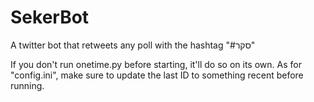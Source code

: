 # SekerBot
A twitter bot that retweets any poll with the hashtag "#סקר"

If you don't run onetime.py before starting, it'll do so on its own.
As for "config.ini", make sure to update the last ID to something recent before running.
